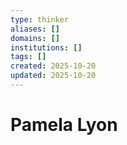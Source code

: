 ```yaml
---
type: thinker
aliases: []
domains: []
institutions: []
tags: []
created: 2025-10-20
updated: 2025-10-20
---
```


# Pamela Lyon



